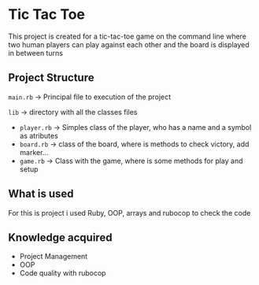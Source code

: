 # Tic Tac Toe

This project is created for a tic-tac-toe game on the command line where two human players can play against each other and the board is displayed in between turns

## Project Structure

`main.rb` -> Principal file to execution of the project

`lib` -> directory with all the classes files

* `player.rb` -> Simples class of the player, who has a name and a symbol as atributes
* `board.rb` -> class of the board, where is methods to check victory, add marker...
* `game.rb` -> Class with the game, where is some methods for play and setup

## What is used

For this is project i used Ruby, OOP, arrays and rubocop to check the code

## Knowledge acquired

* Project Management
* OOP
* Code quality with rubocop

